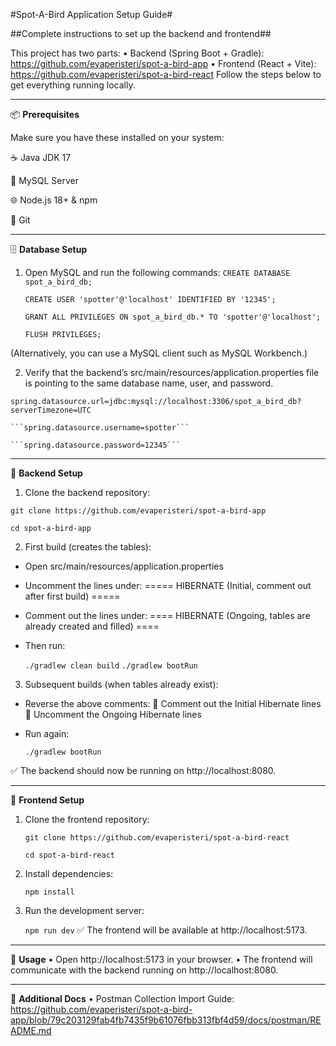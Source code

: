 #Spot-A-Bird Application Setup Guide#

##Complete instructions to set up the backend and frontend##

This project has two parts:
•	Backend (Spring Boot + Gradle): https://github.com/evaperisteri/spot-a-bird-app
•	Frontend (React + Vite): https://github.com/evaperisteri/spot-a-bird-react
Follow the steps below to get everything running locally.
________________________________________
📦 **Prerequisites**

Make sure you have these installed on your system:

☕ Java JDK 17

🐬 MySQL Server

🌐 Node.js 18+ & npm

🌱 Git
________________________________________
🗄️ **Database Setup**
1.	Open MySQL and run the following commands:
    ```CREATE DATABASE spot_a_bird_db;```
    
    ```CREATE USER 'spotter'@'localhost' IDENTIFIED BY '12345';```
         
    ```GRANT ALL PRIVILEGES ON spot_a_bird_db.* TO 'spotter'@'localhost';```
         
    ```FLUSH PRIVILEGES;```
     
(Alternatively, you can use a MySQL client such as MySQL Workbench.)

2.	Verify that the backend’s src/main/resources/application.properties file is pointing to the same database name, user, and password.
    
```spring.datasource.url=jdbc:mysql://localhost:3306/spot_a_bird_db?serverTimezone=UTC```

    ```spring.datasource.username=spotter```

    ```spring.datasource.password=12345```
________________________________________
🔧 **Backend Setup**
1.	Clone the backend repository:

```git clone https://github.com/evaperisteri/spot-a-bird-app```

```cd spot-a-bird-app```

2.	First build (creates the tables):
  -	Open src/main/resources/application.properties
  -	Uncomment the lines under:
    ===== HIBERNATE (Initial, comment out after first build) =====
  -	Comment out the lines under:
 	==== HIBERNATE (Ongoing, tables are already created and filled) ====
  - Then run:

    ```./gradlew clean build```
    ```./gradlew bootRun```

3.	Subsequent builds (when tables already exist):
  -	Reverse the above comments:
  	Comment out the Initial Hibernate lines
  	Uncomment the Ongoing Hibernate lines
  -	Run again:

     ```./gradlew bootRun```

✅ The backend should now be running on http://localhost:8080.
________________________________________
🎨 **Frontend Setup**
1.	Clone the frontend repository:

      ```git clone https://github.com/evaperisteri/spot-a-bird-react```

	```cd spot-a-bird-react```
2.	Install dependencies:

      ```npm install```
3.	Run the development server:

      ```npm run dev```
✅ The frontend will be available at http://localhost:5173.
________________________________________
🚀 **Usage**
•	Open http://localhost:5173 in your browser.
•	The frontend will communicate with the backend running on http://localhost:8080.
________________________________________
📖 **Additional Docs**
•	Postman Collection Import Guide: https://github.com/evaperisteri/spot-a-bird-app/blob/79c203129fab4fb7435f9b61076fbb313fbf4d59/docs/postman/README.md
